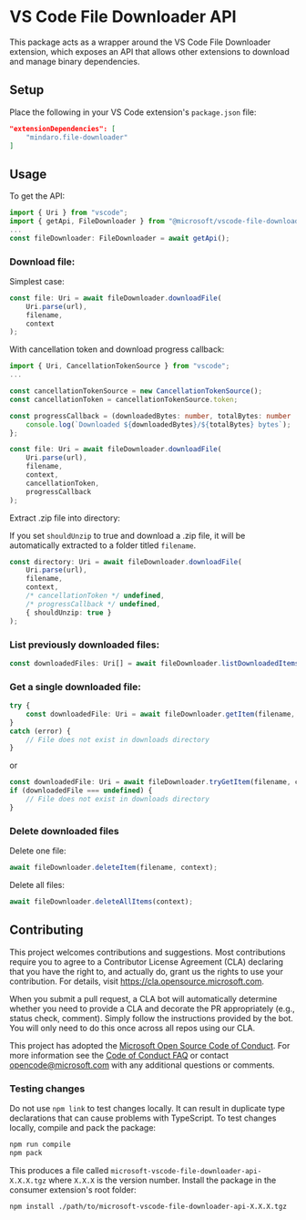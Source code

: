 # VS Code File Downloader API

This package acts as a wrapper around the VS Code File Downloader extension, which exposes an API that allows other
extensions to download and manage binary dependencies.

## Setup

Place the following in your VS Code extension's `package.json` file:

```json
"extensionDependencies": [
    "mindaro.file-downloader"
]
```

## Usage

To get the API:

```typescript
import { Uri } from "vscode";
import { getApi, FileDownloader } from "@microsoft/vscode-file-downloader-api";
...
const fileDownloader: FileDownloader = await getApi();
```

### Download file:

Simplest case:

```typescript
const file: Uri = await fileDownloader.downloadFile(
    Uri.parse(url),
    filename,
    context
);
```

With cancellation token and download progress callback:

```typescript
import { Uri, CancellationTokenSource } from "vscode";
...

const cancellationTokenSource = new CancellationTokenSource();
const cancellationToken = cancellationTokenSource.token;

const progressCallback = (downloadedBytes: number, totalBytes: number | undefined) => {
    console.log(`Downloaded ${downloadedBytes}/${totalBytes} bytes`);
};

const file: Uri = await fileDownloader.downloadFile(
    Uri.parse(url),
    filename,
    context,
    cancellationToken,
    progressCallback
);
```

Extract .zip file into directory:

If you set `shouldUnzip` to true and download a .zip file, it will be automatically extracted to a folder titled `filename`.

```typescript
const directory: Uri = await fileDownloader.downloadFile(
    Uri.parse(url),
    filename,
    context,
    /* cancellationToken */ undefined,
    /* progressCallback */ undefined,
    { shouldUnzip: true }
);
```

### List previously downloaded files:

```typescript
const downloadedFiles: Uri[] = await fileDownloader.listDownloadedItems(context);
```

### Get a single downloaded file:

```typescript
try {
    const downloadedFile: Uri = await fileDownloader.getItem(filename, context);
}
catch (error) {
    // File does not exist in downloads directory
}
```
or
```typescript
const downloadedFile: Uri = await fileDownloader.tryGetItem(filename, context);
if (downloadedFile === undefined) {
    // File does not exist in downloads directory
}
```

### Delete downloaded files

Delete one file:

```typescript
await fileDownloader.deleteItem(filename, context);
```

Delete all files:

```typescript
await fileDownloader.deleteAllItems(context);
```

## Contributing

This project welcomes contributions and suggestions.  Most contributions require you to agree to a
Contributor License Agreement (CLA) declaring that you have the right to, and actually do, grant us
the rights to use your contribution. For details, visit https://cla.opensource.microsoft.com.

When you submit a pull request, a CLA bot will automatically determine whether you need to provide
a CLA and decorate the PR appropriately (e.g., status check, comment). Simply follow the instructions
provided by the bot. You will only need to do this once across all repos using our CLA.

This project has adopted the [Microsoft Open Source Code of Conduct](https://opensource.microsoft.com/codeofconduct/).
For more information see the [Code of Conduct FAQ](https://opensource.microsoft.com/codeofconduct/faq/) or
contact [opencode@microsoft.com](mailto:opencode@microsoft.com) with any additional questions or comments.

### Testing changes

Do not use `npm link` to test changes locally. It can result in duplicate type declarations that can cause problems with
TypeScript. To test changes locally, compile and pack the package:

```bash
npm run compile
npm pack
```

This produces a file called `microsoft-vscode-file-downloader-api-X.X.X.tgz` where `X.X.X` is the version number. Install the package in the consumer extension's root folder:

```bash
npm install ./path/to/microsoft-vscode-file-downloader-api-X.X.X.tgz
```